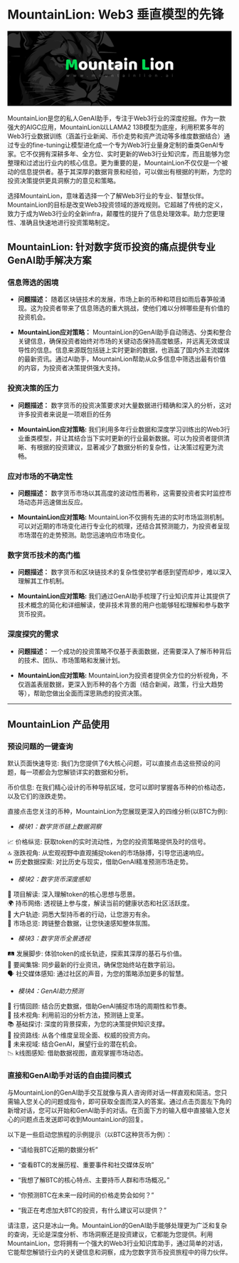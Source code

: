 # MountainLion: Web3 垂直模型的先锋
![MountainLion Logo](./Frame%20.png)

MountainLion是您的私人GenAI助手，专注于Web3行业的深度挖掘。作为一款强大的AIGC应用，MountainLion以LLAMA2 13B模型为底座，利用积累多年的Web3行业数据训练（涵盖行业新闻、币价走势和资产流动等多维度数据结合）通过专业的fine-tuning让模型进化成一个专为Web3行业量身定制的垂类GenAI专家。它不仅拥有深耕多年、全方位、实时更新的Web3行业知识库，而且能够为您整理和过滤出行业内的核心信息。更为重要的是，MountainLion不仅仅是一个被动的信息提供者。基于其深厚的数据背景和经验，可以做出有根据的判断，为您的投资决策提供更具洞察力的意见和策略。

选择MountainLion，意味着选择一个了解Web3行业的专业、智慧伙伴。MountainLion的目标是改变Web3投资领域的游戏规则。它超越了传统的定义，致力于成为Web3行业的全新infra，颠覆性的提升了信息处理效率。助力您更理性、准确且快速地进行投资策略制定。


## MountainLion: 针对数字货币投资的痛点提供专业GenAI助手解决方案

### 信息筛选的困境

- **问题描述：**
随着区块链技术的发展，市场上新的币种和项目如雨后春笋般涌现。这为投资者带来了信息筛选的重大挑战，使他们难以分辨哪些是有价值的投资机会。

- **MountainLion应对策略：**
MountainLion的GenAI助手自动筛选、分类和整合关键信息，确保投资者始终对市场的关键动态保持高度敏感，并远离无效或误导性的信息。信息来源既包括链上实时更新的数据，也涵盖了国内外主流媒体的最新资讯。通过AI助手，MountainLion帮助从众多信息中筛选出最有价值的内容，为投资者决策提供强大支持。
  
### 投资决策的压力

- **问题描述：**
数字货币的投资决策要求对大量数据进行精确和深入的分析，这对许多投资者来说是一项艰巨的任务

- **MountainLion应对策略:**
我们利用多年行业数据和深度学习训练出的Web3行业垂类模型，并让其结合当下实时更新的行业最新数据。可以为投资者提供清晰、有根据的投资建议，显著减少了数据分析的复杂性，让决策过程更为流畅。

### 应对市场的不确定性

- **问题描述：**
数字货币市场以其高度的波动性而著称，这需要投资者实时监控市场动态并迅速做出反应。

- **MountainLion应对策略:**
MountainLion不仅拥有先进的实时市场监测机制。可以对近期的市场变化进行专业化的梳理，还结合其预测能力，为投资者呈现市场潜在的走势预测。助您迅速响应市场变化。
  
### 数字货币技术的高门槛

- **问题描述：**
数字货币和区块链技术的复杂性使初学者感到望而却步，难以深入理解其工作机制。

- **MountainLion应对策略:**
我们通过GenAI助手梳理了行业知识库并让其提供了技术概念的简化和详细解读，使非技术背景的用户也能够轻松理解和参与数字货币投资。

### 深度探究的需求

- **问题描述：**
一个成功的投资策略不仅基于表面数据，还需要深入了解币种背后的技术、团队、市场策略和发展计划。

- **MountainLion应对策略:**
MountainLion为投资者提供全方位的分析视角，不仅涵盖表层数据，更深入到币种的各个方面（结合新闻，政策，行业大趋势等），帮助您做出全面而深思熟虑的投资决策。
---

## MountainLion 产品使用

### 预设问题的一键查询

默认页面快速导览:
我们为您提供了6大核心问题，可以直接点击这些预设的问题，每一项都会为您解锁详实的数据和分析。

币价信息: 在我们精心设计的币种导航区域，您可以即时掌握各币种的价格动态，以及它们的涨跌走势。

直接点击您关注的币种，MountainLion为您展现更深入的四维分析(以BTC为例):

- *模块1：数字货币链上数据洞察*

📈 价格纵览: 获取token的实时流动性，为您的投资策略提供及时的信号。<br>
🔝 涨跌视角: 从宏观视野中直观捕捉token的市场脉搏，引导您迅速响应。<br>
⏪ 历史数据探索: 对比历史与现实，借助GenAI精准预测市场走势。<br>

- *模块2：数字货币深度感知*

🧠 项目解读: 深入理解token的核心思想与愿景。<br>
🌍 持币网络: 透视链上参与度，解读当前的健康状态和社区活跃度。<br>
🐋 大户轨迹: 洞悉大型持币者的行动，让您游刃有余。<br>
🔄 市场总览: 跨链整合数据，让您快速感知整体氛围。<br>

- *模块3：数字货币全景透视*

🛤️ 发展脚步: 体验token的成长轨迹，探索其深厚的基石与价值。<br>
📰 要闻集锦: 同步最新的行业资讯，确保您始终站在数字前沿。<br>
🗣️ 社交媒体感知: 通过社区的声音，为您的策略添加更多的智慧。<br>

- *模块4：GenAI助力预测*

🔄 行情回顾: 结合历史数据，借助GenAI捕捉市场的周期性和节奏。<br>
🔧 技术视角: 利用前沿的分析方法，预测链上变革。<br>
📚 基础探讨: 深度的背景探索，为您的决策提供知识支撑。<br>
🧭 投资路线: 从各个维度呈现全面、权威的投资方向。<br>
🌌 未来视域: 结合GenAI，展望行业的潜在机会。<br>
📉 k线图感知: 借助数据视图，直观掌握市场动态。<br>

### 直接和GenAI助手对话的自由提问模式

与MountainLion的GenAI助手交互就像与真人咨询师对话一样直观和简洁。您只需输入您关心的问题或指令，即可获取全面而深入的答案。通过点击页面左下角的新增对话，您可以开始和GenAI助手的对话。在页面下方的输入框中直接输入您关心的问题点击发送即可收到MountainLion的回复。

以下是一些启动您旅程的示例提示（以BTC这种货币为例）：

- “请给我BTC近期的数据分析”

- “查看BTC的发展历程、重要事件和社交媒体反响”

- “我想了解BTC的核心特点、主要持币人群和市场概况。”

- “你预测BTC在未来一段时间的价格走势会如何？”

- “我正在考虑加大BTC的投资，有什么建议可以提供？”
  
请注意，这只是冰山一角。MountainLion的GenAI助手能够处理更为广泛和复杂的查询，无论是深度分析、市场洞察还是投资建议，它都能为您提供。利用MountainLion，您将拥有一个强大的Web3行业知识库助手，通过简单的对话，它能帮您解锁行业内的关键信息和洞察，成为您数字货币投资旅程中的得力伙伴。
